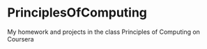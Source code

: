 PrinciplesOfComputing
=====================

My homework and projects in the class Principles of Computing on Coursera
